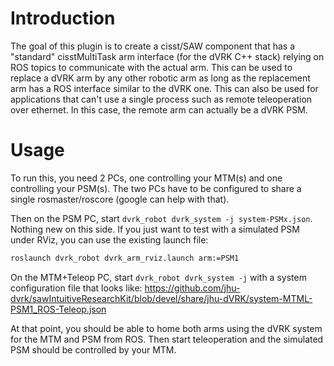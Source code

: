 # Introduction

The goal of this plugin is to create a cisst/SAW component that has a "standard" cisstMultiTask arm interface (for the dVRK C++ stack) relying on ROS topics to communicate with the actual arm.  This can be used to replace a dVRK arm by any other robotic arm as long as the replacement arm has a ROS interface similar to the dVRK one.  This can also be used for applications that can't use a single process such as remote teleoperation over ethernet.  In this case, the remote arm can actually be a dVRK PSM.

# Usage

To run this, you need 2 PCs, one controlling your MTM(s) and one controlling your PSM(s).   The two PCs have to be configured to share a single rosmaster/roscore (google can help with that).

Then on the PSM PC, start `dvrk_robot dvrk_system -j system-PSMx.json`.  Nothing new on this side.  If you just want to test with a simulated PSM under RViz, you can use the existing launch file:
```sh
roslaunch dvrk_robot dvrk_arm_rviz.launch arm:=PSM1
```

On the MTM+Teleop PC, start `dvrk_robot dvrk_system -j` with a system configuration file that looks like: https://github.com/jhu-dvrk/sawIntuitiveResearchKit/blob/devel/share/jhu-dVRK/system-MTML-PSM1_ROS-Teleop.json

At that point, you should be able to home both arms using the dVRK system for the MTM and PSM from ROS.  Then start teleoperation and the simulated PSM should be controlled by your MTM.
